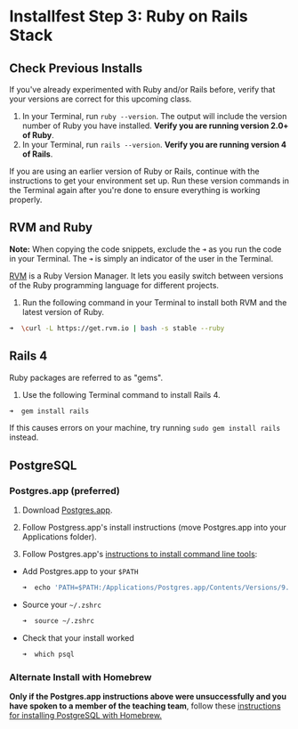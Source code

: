 # Installfest Step 3: Ruby on Rails Stack

## Check Previous Installs

If you've already experimented with Ruby and/or Rails before, verify that your versions are correct for this upcoming class.

1. In your Terminal, run `ruby --version`. The output will include the version number of Ruby you have installed. **Verify you are running version 2.0+ of Ruby**.
2. In your Terminal, run `rails --version`. **Verify you are running version 4 of Rails**.

If you are using an earlier version of Ruby or Rails, continue with the instructions to get your environment set up. Run these version commands in the Terminal again after you're done to ensure everything is working properly.

## RVM and Ruby

**Note:** When copying the code snippets, exclude the `➜` as you run the code in your Terminal. The `➜` is simply an indicator of the user in the Terminal.

<a href="http://www.rvm.io" target="_blank">RVM</a> is a Ruby Version Manager. It lets you easily switch between versions of the Ruby programming language for different projects.

1. Run the following command in your Terminal to install both RVM and the latest version of Ruby.

  ```zsh
  ➜  \curl -L https://get.rvm.io | bash -s stable --ruby
  ```

## Rails 4

Ruby packages are referred to as "gems".

1. Use the following Terminal command to install Rails 4.

  ```zsh
  ➜  gem install rails
  ```

  If this causes errors on your machine, try running `sudo gem install rails` instead.

## PostgreSQL  

### Postgres.app (preferred)

1. Download <a href="http://postgresapp.com" target="_blank">Postgres.app</a>.

2. Follow Postgress.app's install instructions (move Postgres.app into your Applications folder).

3. Follow Postgres.app's <a href="http://postgresapp.com/documentation/cli-tools.html" target="_blank">instructions to install command line tools</a>:
  
  * Add Postgres.app to your `$PATH`

    ```zsh
    ➜  echo 'PATH=$PATH:/Applications/Postgres.app/Contents/Versions/9.4/bin' >> ~/.zshrc
    ```

  * Source your `~/.zshrc`

    ```zsh
    ➜  source ~/.zshrc
    ```

  * Check that your install worked

    ```zsh
    ➜  which psql
    ```

### Alternate Install with Homebrew

**Only if the Postgres.app instructions above were unsuccessfully and you have spoken to a member of the teaching team**, follow these <a href="http://exponential.io/blog/2015/02/21/install-postgresql-on-mac-os-x-via-brew" target="_blank">instructions for installing PostgreSQL with Homebrew.</a>